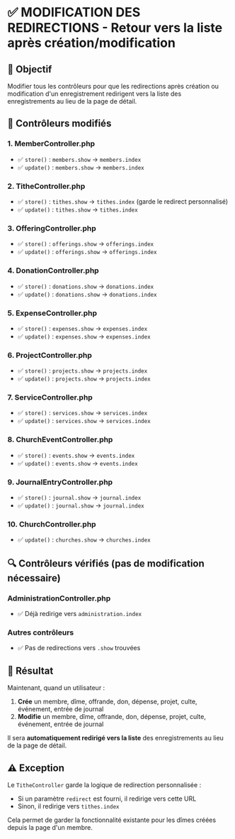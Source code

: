 # ✅ MODIFICATION DES REDIRECTIONS - Retour vers la liste après création/modification

## 🎯 **Objectif**
Modifier tous les contrôleurs pour que les redirections après création ou modification d'un enregistrement redirigent vers la liste des enregistrements au lieu de la page de détail.

## 📁 **Contrôleurs modifiés**

### 1. **MemberController.php**
- ✅ `store()` : `members.show` → `members.index`
- ✅ `update()` : `members.show` → `members.index`

### 2. **TitheController.php**
- ✅ `store()` : `tithes.show` → `tithes.index` (garde le redirect personnalisé)
- ✅ `update()` : `tithes.show` → `tithes.index`

### 3. **OfferingController.php**
- ✅ `store()` : `offerings.show` → `offerings.index`
- ✅ `update()` : `offerings.show` → `offerings.index`

### 4. **DonationController.php**
- ✅ `store()` : `donations.show` → `donations.index`
- ✅ `update()` : `donations.show` → `donations.index`

### 5. **ExpenseController.php**
- ✅ `store()` : `expenses.show` → `expenses.index`
- ✅ `update()` : `expenses.show` → `expenses.index`

### 6. **ProjectController.php**
- ✅ `store()` : `projects.show` → `projects.index`
- ✅ `update()` : `projects.show` → `projects.index`

### 7. **ServiceController.php**
- ✅ `store()` : `services.show` → `services.index`
- ✅ `update()` : `services.show` → `services.index`

### 8. **ChurchEventController.php**
- ✅ `store()` : `events.show` → `events.index`
- ✅ `update()` : `events.show` → `events.index`

### 9. **JournalEntryController.php**
- ✅ `store()` : `journal.show` → `journal.index`
- ✅ `update()` : `journal.show` → `journal.index`

### 10. **ChurchController.php**
- ✅ `update()` : `churches.show` → `churches.index`

## 🔍 **Contrôleurs vérifiés (pas de modification nécessaire)**

### **AdministrationController.php**
- ✅ Déjà redirige vers `administration.index`

### **Autres contrôleurs**
- ✅ Pas de redirections vers `.show` trouvées

## 🎉 **Résultat**

Maintenant, quand un utilisateur :
1. **Crée** un membre, dîme, offrande, don, dépense, projet, culte, événement, entrée de journal
2. **Modifie** un membre, dîme, offrande, don, dépense, projet, culte, événement, entrée de journal

Il sera **automatiquement redirigé vers la liste** des enregistrements au lieu de la page de détail.

## ⚠️ **Exception**

Le `TitheController` garde la logique de redirection personnalisée :
- Si un paramètre `redirect` est fourni, il redirige vers cette URL
- Sinon, il redirige vers `tithes.index`

Cela permet de garder la fonctionnalité existante pour les dîmes créées depuis la page d'un membre.
